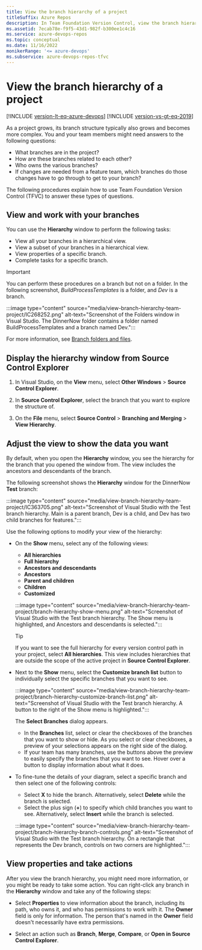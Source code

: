```yaml
---
title: View the branch hierarchy of a project
titleSuffix: Azure Repos
description: In Team Foundation Version Control, view the branch hierarchy of a project. See properties of branches, and take actions like merging or comparing branches.
ms.assetid: 7ecab78e-f9f5-43d1-982f-b300ee1c4c16
ms.service: azure-devops-repos
ms.topic: conceptual
ms.date: 11/16/2022
monikerRange: '<= azure-devops'
ms.subservice: azure-devops-repos-tfvc
---
```



# View the branch hierarchy of a project

[!INCLUDE [version-lt-eq-azure-devops](../../includes/version-lt-eq-azure-devops.md)]
[!INCLUDE [version-vs-gt-eq-2019](../../includes/version-vs-gt-eq-2019.md)]

As a project grows, its branch structure typically also grows and becomes more complex. You and your team members might need answers to the following questions:

- What branches are in the project?
- How are these branches related to each other?
- Who owns the various branches?
- If changes are needed from a feature team, which branches do those changes have to go through to get to your branch?

The following procedures explain how to use Team Foundation Version Control (TFVC) to answer these types of questions.

## View and work with your branches

You can use the **Hierarchy** window to perform the following tasks:

- View all your branches in a hierarchical view.
- View a subset of your branches in a hierarchical view.
- View properties of a specific branch.
- Complete tasks for a specific branch.

> [!IMPORTANT]
> You can perform these procedures on a branch but not on a folder. In the following screenshot, *BuildProcessTemplates* is a folder, and *Dev* is a branch.
>
> :::image type="content" source="media/view-branch-hierarchy-team-project/IC268252.png" alt-text="Screenshot of the Folders window in Visual Studio. The DinnerNow folder contains a folder named BuildProcessTemplates and a branch named Dev.":::
>
> For more information, see [Branch folders and files](branch-folders-files.md).

## Display the hierarchy window from Source Control Explorer

1. In Visual Studio, on the **View** menu, select **Other Windows** > **Source Control Explorer**.

1. In **Source Control Explorer**, select the branch that you want to explore the structure of.

1. On the **File** menu, select **Source Control** > **Branching and Merging** > **View Hierarchy**.

## Adjust the view to show the data you want

By default, when you open the **Hierarchy** window, you see the hierarchy for the branch that you opened the window from. The view includes the ancestors and descendants of the branch.

The following screenshot shows the **Hierarchy** window for the DinnerNow **Test** branch:

:::image type="content" source="media/view-branch-hierarchy-team-project/IC363705.png" alt-text="Screenshot of Visual Studio with the Test branch hierarchy. Main is a parent branch, Dev is a child, and Dev has two child branches for features.":::

Use the following options to modify your view of the hierarchy:

- On the **Show** menu, select any of the following views:
  - **All hierarchies**
  - **Full hierarchy**
  - **Ancestors and descendants**
  - **Ancestors**
  - **Parent and children**
  - **Children**
  - **Customized**

  :::image type="content" source="media/view-branch-hierarchy-team-project/branch-hierarchy-show-menu.png" alt-text="Screenshot of Visual Studio with the Test branch hierarchy. The Show menu is highlighted, and Ancestors and descendants is selected.":::

  > [!TIP]
  > If you want to see the full hierarchy for every version control path in your project, select **All hierarchies**. This view includes hierarchies that are outside the scope of the active project in **Source Control Explorer**.

- Next to the **Show** menu, select the **Customize branch list** button to individually select the specific branches that you want to see.

  :::image type="content" source="media/view-branch-hierarchy-team-project/branch-hierarchy-customize-branch-list.png" alt-text="Screenshot of Visual Studio with the Test branch hierarchy. A button to the right of the Show menu is highlighted.":::

  The **Select Branches** dialog appears.

  - In the **Branches** list, select or clear the checkboxes of the branches that you want to show or hide. As you select or clear checkboxes, a preview of your selections appears on the right side of the dialog.
  - If your team has many branches, use the buttons above the preview to easily specify the branches that you want to see. Hover over a button to display information about what it does.

- To fine-tune the details of your diagram, select a specific branch and then select one of the following controls:

  - Select **X** to hide the branch. Alternatively, select **Delete** while the branch is selected.
  - Select the plus sign (**+**) to specify which child branches you want to see. Alternatively, select **Insert** while the branch is selected.

  :::image type="content" source="media/view-branch-hierarchy-team-project/branch-hierarchy-branch-controls.png" alt-text="Screenshot of Visual Studio with the Test branch hierarchy. On a rectangle that represents the Dev branch, controls on two corners are highlighted.":::

## View properties and take actions

After you view the branch hierarchy, you might need more information, or you might be ready to take some action. You can right-click any branch in the **Hierarchy** window and take any of the following steps:

- Select **Properties** to view information about the branch, including its path, who owns it, and who has permissions to work with it. The **Owner** field is only for information. The person that's named in the **Owner** field doesn't necessarily have extra permissions.

- Select an action such as **Branch**, **Merge**, **Compare**, or **Open in Source Control Explorer**.
